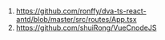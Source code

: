 #

1. https://github.com/ronffy/dva-ts-react-antd/blob/master/src/routes/App.tsx
2. https://github.com/shuiRong/VueCnodeJS